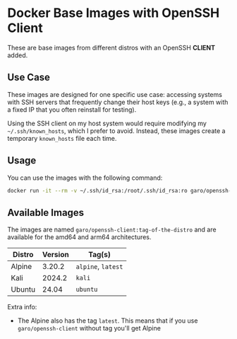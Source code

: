 # Docker Base Images with OpenSSH Client

These are base images from different distros with an OpenSSH __CLIENT__ added.

## Use Case
These images are designed for one specific use case: accessing systems with SSH servers that frequently change their host keys (e.g., a system with a fixed IP that you often reinstall for testing). 

Using the SSH client on my host system would require modifying my `~/.ssh/known_hosts`, which I prefer to avoid. Instead, these images create a temporary `known_hosts` file each time.

## Usage
You can use the images with the following command:

```bash
docker run -it --rm -v ~/.ssh/id_rsa:/root/.ssh/id_rsa:ro garo/openssh-client ssh user@server
```

## Available Images
The images are named `garo/openssh-client:tag-of-the-distro` and are available for the amd64 and arm64 architectures.

| Distro       | Version | Tag(s)
| ------------ | ------- | -------------- |
| Alpine       |  3.20.2 | `alpine`, `latest` |
| Kali         |  2024.2 | `kali`         |
| Ubuntu       |  24.04  | `ubuntu`       |

Extra info:
- The Alpine also has the tag `latest`. This means that if you use `garo/openssh-client` without tag you'll get Alpine
